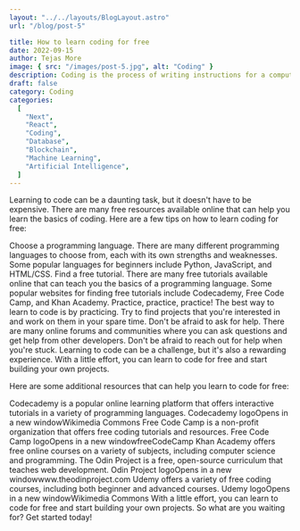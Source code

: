 ```yaml
---
layout: "../../layouts/BlogLayout.astro"
url: "/blog/post-5"

title: How to learn coding for free
date: 2022-09-15
author: Tejas More
image: { src: "/images/post-5.jpg", alt: "Coding" }
description: Coding is the process of writing instructions for a computer to follow. It is a way to communicate with computers and tell them what to do. Coding is used to create websites, apps, software, and games.
draft: false
category: Coding
categories:
  [
    "Next",
    "React",
    "Coding",
    "Database",
    "Blockchain",
    "Machine Learning",
    "Artificial Intelligence",
  ]
---
```


Learning to code can be a daunting task, but it doesn't have to be expensive. There are many free resources available online that can help you learn the basics of coding. Here are a few tips on how to learn coding for free:

Choose a programming language. There are many different programming languages to choose from, each with its own strengths and weaknesses. Some popular languages for beginners include Python, JavaScript, and HTML/CSS.
Find a free tutorial. There are many free tutorials available online that can teach you the basics of a programming language. Some popular websites for finding free tutorials include Codecademy, Free Code Camp, and Khan Academy.
Practice, practice, practice! The best way to learn to code is by practicing. Try to find projects that you're interested in and work on them in your spare time.
Don't be afraid to ask for help. There are many online forums and communities where you can ask questions and get help from other developers. Don't be afraid to reach out for help when you're stuck.
Learning to code can be a challenge, but it's also a rewarding experience. With a little effort, you can learn to code for free and start building your own projects.

Here are some additional resources that can help you learn to code for free:

Codecademy is a popular online learning platform that offers interactive tutorials in a variety of programming languages.
Codecademy logoOpens in a new windowWikimedia Commons
Free Code Camp is a non-profit organization that offers free coding tutorials and resources.
Free Code Camp logoOpens in a new windowfreeCodeCamp
Khan Academy offers free online courses on a variety of subjects, including computer science and programming.
The Odin Project is a free, open-source curriculum that teaches web development.
Odin Project logoOpens in a new windowwww.theodinproject.com
Udemy offers a variety of free coding courses, including both beginner and advanced courses.
Udemy logoOpens in a new windowWikimedia Commons
With a little effort, you can learn to code for free and start building your own projects. So what are you waiting for? Get started today!
